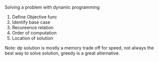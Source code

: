 
Solving a problem with dynamic programming

1. Define Objective func
2. Identify base case
3. Recureence relation
4. Order of computation 
5. Location of solution

Note: dp solution is mostly a memory trade off for speed, not always the best way to solve solution, greedy is a great alternative.